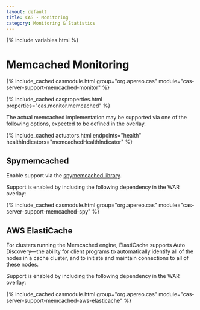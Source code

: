 ```yaml
---
layout: default
title: CAS - Monitoring
category: Monitoring & Statistics
---
```


{% include variables.html %}

# Memcached Monitoring

{% include_cached casmodule.html group="org.apereo.cas" module="cas-server-support-memcached-monitor" %}

{% include_cached casproperties.html properties="cas.monitor.memcached" %}

The actual memcached implementation may be supported via one of the following options, expected to be defined in the overlay.

{% include_cached actuators.html endpoints="health" healthIndicators="memcachedHealthIndicator" %}

## Spymemcached

Enable support via the [spymemcached library](https://github.com/couchbase/spymemcached). 

Support is enabled by including the following dependency in the WAR overlay:

{% include_cached casmodule.html group="org.apereo.cas" module="cas-server-support-memcached-spy" %}

## AWS ElastiCache

For clusters running the Memcached engine, ElastiCache supports Auto Discovery—the ability 
for client programs to automatically identify all of the nodes in a cache cluster, 
and to initiate and maintain connections to all of these nodes. 

Support is enabled by including the following dependency in the WAR overlay:

{% include_cached casmodule.html group="org.apereo.cas" module="cas-server-support-memcached-aws-elasticache" %}

